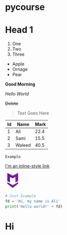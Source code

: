 # pycourse

# Head 1

1. One
2. Two
3. Three

* Apple
* Ornage
* Pear

**Good Morning**

_Hello World_

~~Delete~~

> Text Goes Here

| Id | Name | Mark |
|---|---|---|
| 1 | Ali | 22.4 |
| 2 | Sami | 15.5 |
| 3 | Waleed | 40.5 |

`Example`

[I'm an inline-style link](https://www.google.com)

![alt text][logo] 

[logo]: https://github.com/adam-p/markdown-here/raw/master/src/common/images/icon48.png "Logo Title Text 2"

```Python
# Just Example
fd = 'Hi, my name is Ali'
print('Hello world!' + fd)
```

<h1>Hi</h1>
